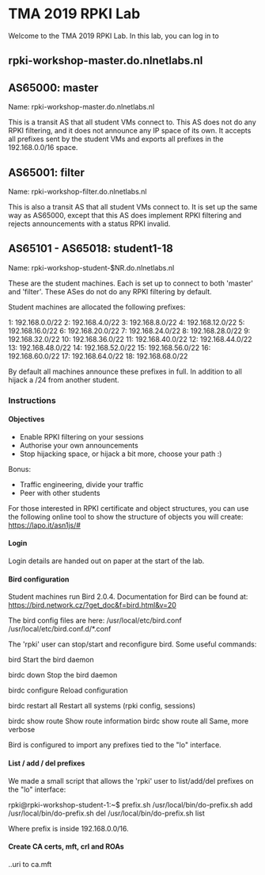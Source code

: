 # TMA 2019 RPKI Lab

Welcome to the TMA 2019 RPKI Lab. In this lab, you can log in to


## rpki-workshop-master.do.nlnetlabs.nl

## AS65000: master

Name: rpki-workshop-master.do.nlnetlabs.nl

This is a transit AS that all student VMs connect to. This AS does
not do any RPKI filtering, and it does not announce any IP space of
its own. It accepts all prefixes sent by the student VMs and exports
all prefixes in the 192.168.0.0/16 space.

## AS65001: filter

Name: rpki-workshop-filter.do.nlnetlabs.nl

This is also a transit AS that all student VMs connect to. It is
set up the same way as AS65000, except that this AS does implement
RPKI filtering and rejects announcements with a status RPKI invalid.

## AS65101 - AS65018: student1-18

Name: rpki-workshop-student-$NR.do.nlnetlabs.nl

These are the student machines. Each is set up to connect to both
'master' and 'filter'. These ASes do not do any RPKI filtering by
default.

Student machines are allocated the following prefixes:

  1:    192.168.0.0/22
  2:    192.168.4.0/22
  3:    192.168.8.0/22
  4:    192.168.12.0/22
  5:    192.168.16.0/22
  6:    192.168.20.0/22
  7:    192.168.24.0/22
  8:    192.168.28.0/22
  9:    192.168.32.0/22
  10:   192.168.36.0/22
  11:   192.168.40.0/22
  12:   192.168.44.0/22
  13:   192.168.48.0/22
  14:   192.168.52.0/22
  15:   192.168.56.0/22
  16:   192.168.60.0/22
  17:   192.168.64.0/22
  18:   192.168.68.0/22

By default all machines announce these prefixes in full. In
addition to all hijack a /24 from another student.

### Instructions

#### Objectives

* Enable RPKI filtering on your sessions
* Authorise your own announcements
* Stop hijacking space, or hijack a bit more, choose your path :)

Bonus:
* Traffic engineering, divide your traffic
* Peer with other students

For those interested in RPKI certificate and object structures,
you can use the following online tool to show the structure of
objects you will create: https://lapo.it/asn1js/#

#### Login

Login details are handed out on paper at the start of the lab.

#### Bird configuration

Student machines run Bird 2.0.4. Documentation for Bird can
be found at: https://bird.network.cz/?get_doc&f=bird.html&v=20

The bird config files are here:
/usr/local/etc/bird.conf
/usr/local/etc/bird.conf.d/*.conf

The 'rpki' user can stop/start and reconfigure bird. Some useful
commands:

  bird                    Start the bird daemon

  birdc down              Stop the bird daemon

  birdc configure         Reload configuration

  birdc restart all       Restart all systems (rpki config, sessions)

  birdc show route        Show route information
  birdc show route all    Same, more verbose

Bird is configured to import any prefixes tied to the "lo" interface.

#### List / add / del prefixes

We made a small script that allows the 'rpki' user to list/add/del
prefixes on the "lo" interface:

  rpki@rpki-workshop-student-1:~$ prefix.sh 
  /usr/local/bin/do-prefix.sh add <prefix>
  /usr/local/bin/do-prefix.sh del <prefix>
  /usr/local/bin/do-prefix.sh list

  Where prefix is inside 192.168.0.0/16.


#### Create CA certs, mft, crl and ROAs

..uri to ca.mft
